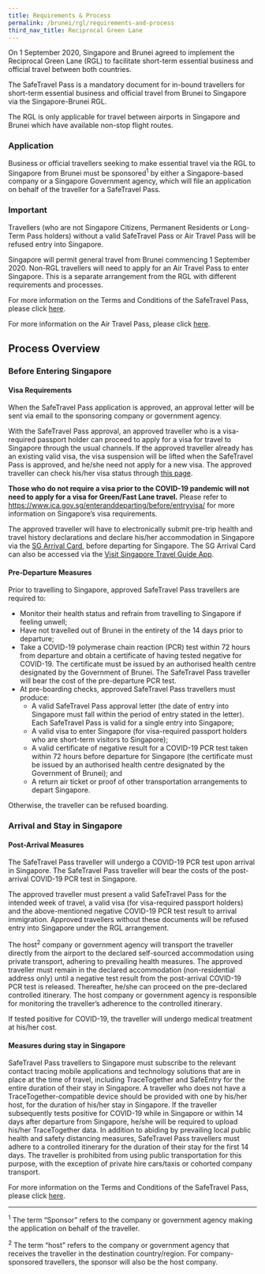 ```yaml
---
title: Requirements & Process
permalink: /brunei/rgl/requirements-and-process
third_nav_title: Reciprocal Green Lane
---
```


On 1 September 2020, Singapore and Brunei agreed to implement the Reciprocal Green Lane (RGL) to facilitate short-term essential business and official travel between both countries.

The SafeTravel Pass is a mandatory document for in-bound travellers for short-term essential business and official travel from Brunei to Singapore via the Singapore-Brunei RGL.

The RGL is only applicable for travel between airports in Singapore and Brunei which have available non-stop flight routes.

### **Application**

Business or official travellers seeking to make essential travel via the RGL to Singapore from Brunei must be sponsored<sup>1</sup> by either a Singapore-based company or a Singapore Government agency, which will file an application on behalf of the traveller for a SafeTravel Pass.

### **Important**

Travellers (who are not Singapore Citizens, Permanent Residents or Long-Term Pass holders) without a valid SafeTravel Pass or Air Travel Pass will be refused entry into Singapore.

Singapore will permit general travel from Brunei commencing 1 September 2020. Non-RGL travellers will need to apply for an Air Travel Pass to enter Singapore. This is a separate arrangement from the RGL with different requirements and processes.

For more information on the Terms and Conditions of the SafeTravel Pass, please click [here](https://safetravel.ica.gov.sg/Brunei/rgl/terms-and-conditions).

For more information on the Air Travel Pass, please click [here](https://safetravel.ica.gov.sg/brunei/atp/requirements-and-process).

## **Process Overview**

### **Before Entering Singapore**

#### Visa Requirements

When the SafeTravel Pass application is approved, an approval letter will be sent via email to the sponsoring company or government agency.

With the SafeTravel Pass approval, an approved traveller who is a visa-required passport holder can proceed to apply for a visa for travel to Singapore through the usual channels. If the approved traveller already has an existing valid visa, the visa suspension will be lifted when the SafeTravel Pass is approved, and he/she need not apply for a new visa. The approved traveller can check his/her visa status through [this page](https://eservices.ica.gov.sg/esvclandingpage/save).

**Those who do not require a visa prior to the COVID-19 pandemic will not need to apply for a visa for Green/Fast Lane travel.** Please refer to <https://www.ica.gov.sg/enteranddeparting/before/entryvisa/> for more information on Singapore’s visa requirements.

The approved traveller will have to electronically submit pre-trip health and travel history declarations and declare his/her accommodation in Singapore via the [SG Arrival Card](https://eservices.ica.gov.sg/sgarrivalcard/), before departing for Singapore. The SG Arrival Card can also be accessed via the [Visit Singapore Travel Guide App](https://www.visitsingapore.com/travel-guide-tips/visit-singapore-travel-guide-app/).

#### Pre-Departure Measures

Prior to travelling to Singapore, approved SafeTravel Pass travellers are required to:
- Monitor their health status and refrain from travelling to Singapore if feeling unwell;
- Have not travelled out of Brunei in the entirety of the 14 days prior to departure;
- Take a COVID-19 polymerase chain reaction (PCR) test within 72 hours from departure and obtain a certificate of having tested negative for COVID-19. The certificate must be issued by an authorised health centre designated by the Government of Brunei. The SafeTravel Pass traveller will bear the cost of the pre-departure PCR test.
- At pre-boarding checks, approved SafeTravel Pass travellers must produce:
  - A valid SafeTravel Pass approval letter (the date of entry into Singapore must fall within the period of entry stated in the letter). Each SafeTravel Pass is valid for a single entry into Singapore;
  - A valid visa to enter Singapore (for visa-required passport holders who are short-term visitors to Singapore);
  - A valid certificate of negative result for a COVID-19 PCR test taken within 72 hours before departure for Singapore (the certificate must be issued by an authorised health centre designated by the Government of Brunei); and
  - A return air ticket or proof of other transportation arrangements to depart Singapore.

Otherwise, the traveller can be refused boarding.

### **Arrival and Stay in Singapore**

#### Post-Arrival Measures

The SafeTravel Pass traveller will undergo a COVID-19 PCR test upon arrival in Singapore. The SafeTravel Pass traveller will bear the costs of the post-arrival COVID-19 PCR test in Singapore.

The approved traveller must present a valid SafeTravel Pass for the intended week of travel, a valid visa (for visa-required passport holders) and the above-mentioned negative COVID-19 PCR test result to arrival immigration. Approved travellers without these documents will be refused entry into Singapore under the RGL arrangement.

The host<sup>2</sup> company or government agency will transport the traveller directly from the airport to the declared self-sourced accommodation using private transport, adhering to prevailing health measures. The approved traveller must remain in the declared accommodation (non-residential address only) until a negative test result from the post-arrival COVID-19 PCR test is released. Thereafter, he/she can proceed on the pre-declared controlled itinerary. The host company or government agency is responsible for monitoring the traveller’s adherence to the controlled itinerary.

If tested positive for COVID-19, the traveller will undergo medical treatment at his/her cost.

#### Measures during stay in Singapore

SafeTravel Pass travellers to Singapore must subscribe to the relevant contact tracing mobile applications and technology solutions that are in place at the time of travel, including TraceTogether and SafeEntry for the entire duration of their stay in Singapore. A traveller who does not have a TraceTogether-compatible device should be provided with one by his/her host, for the duration of his/her stay in Singapore. If the traveller subsequently tests positive for COVID-19 while in Singapore or within 14 days after departure from Singapore, he/she will be required to upload his/her TraceTogether data. In addition to abiding by prevailing local public health and safety distancing measures, SafeTravel Pass travellers must adhere to a controlled itinerary for the duration of their stay for the first 14 days. The traveller is prohibited from using public transportation for this purpose, with the exception of private hire cars/taxis or cohorted company transport.

For more information on the Terms and Conditions of the SafeTravel Pass, please click [here](/brunei/rgl/terms-and-conditions).

-----

<sup>1</sup> The term “Sponsor” refers to the company or government agency making the application on behalf of the traveller.

<sup>2</sup> The term “host” refers to the company or government agency that receives the traveller in the destination country/region. For company-sponsored travellers, the sponsor will also be the host company.
